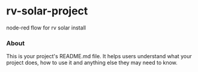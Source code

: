 rv-solar-project
================

node-red flow for rv solar install

### About

This is your project's README.md file. It helps users understand what your
project does, how to use it and anything else they may need to know.